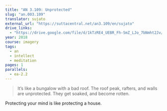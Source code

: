 ```yaml
---
title: "AN 3.109: Unprotected"
slug: "an.003.109"
translator: sujato
external_url: "https://suttacentral.net/an3.109/en/sujato"
drive_links:
  - "https://drive.google.com/file/d/1kTzRE4_UEBR_Fh-SmZ_LJo_7bNmht2Jv/view?usp=drivesdk"
year: 2018
course: imagery
tags:
  - an
  - intellect
  - meditation
pages: 1
parallels:
  - ea-2.2
---
```


> It’s like a bungalow with a bad roof. The roof peak, rafters, and walls are unprotected. They get soaked, and become rotten.

Protecting your mind is like protecting a house.

